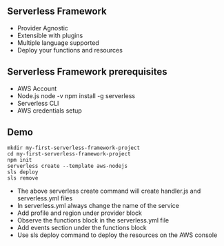 Serverless Framework
--------------------
* Provider Agnostic
* Extensible with plugins
* Multiple language supported
* Deploy your functions and resources

Serverless Framework prerequisites
----------------------------------
* AWS Account
* Node.js
node -v
npm install -g serverless
* Serverless CLI
* AWS credentials setup

Demo
----
```
mkdir my-first-serverless-framework-project
cd my-first-serverless-framework-project
npm init
serverless create --template aws-nodejs
sls deploy
sls remove
```
* The above serverless create command will create handler.js and serverless.yml files
* In serverless.yml always change the name of the service
* Add profile and region under provider block
* Observe the functions block in the serverless.yml file
* Add events section under the functions block
* Use sls deploy command to deploy the resources on the AWS console